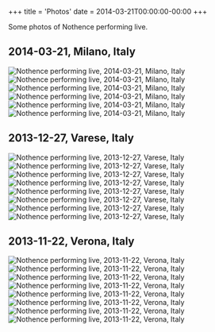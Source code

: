 +++
title = 'Photos'
date = 2014-03-21T00:00:00-00:00
+++

Some photos of Nothence performing live.

## 2014-03-21, Milano, Italy

![Nothence performing live, 2014-03-21, Milano, Italy](/images/live/2014-03-21/01.jpg)
![Nothence performing live, 2014-03-21, Milano, Italy](/images/live/2014-03-21/02.jpg)
![Nothence performing live, 2014-03-21, Milano, Italy](/images/live/2014-03-21/03.jpg)
![Nothence performing live, 2014-03-21, Milano, Italy](/images/live/2014-03-21/04.jpg)
![Nothence performing live, 2014-03-21, Milano, Italy](/images/live/2014-03-21/05.jpg)
![Nothence performing live, 2014-03-21, Milano, Italy](/images/live/2014-03-21/06.jpg)

## 2013-12-27, Varese, Italy

![Nothence performing live, 2013-12-27, Varese, Italy](/images/live/2013-12-27/01.jpg)
![Nothence performing live, 2013-12-27, Varese, Italy](/images/live/2013-12-27/02.jpg)
![Nothence performing live, 2013-12-27, Varese, Italy](/images/live/2013-12-27/03.jpg)
![Nothence performing live, 2013-12-27, Varese, Italy](/images/live/2013-12-27/04.jpg)
![Nothence performing live, 2013-12-27, Varese, Italy](/images/live/2013-12-27/05.jpg)
![Nothence performing live, 2013-12-27, Varese, Italy](/images/live/2013-12-27/06.jpg)
![Nothence performing live, 2013-12-27, Varese, Italy](/images/live/2013-12-27/07.jpg)
![Nothence performing live, 2013-12-27, Varese, Italy](/images/live/2013-12-27/08.jpg)

## 2013-11-22, Verona, Italy

![Nothence performing live, 2013-11-22, Verona, Italy](/images/live/2013-11-22/01.jpg)
![Nothence performing live, 2013-11-22, Verona, Italy](/images/live/2013-11-22/02.jpg)
![Nothence performing live, 2013-11-22, Verona, Italy](/images/live/2013-11-22/03.jpg)
![Nothence performing live, 2013-11-22, Verona, Italy](/images/live/2013-11-22/04.jpg)
![Nothence performing live, 2013-11-22, Verona, Italy](/images/live/2013-11-22/05.jpg)
![Nothence performing live, 2013-11-22, Verona, Italy](/images/live/2013-11-22/06.jpg)
![Nothence performing live, 2013-11-22, Verona, Italy](/images/live/2013-11-22/07.jpg)
![Nothence performing live, 2013-11-22, Verona, Italy](/images/live/2013-11-22/08.jpg)

